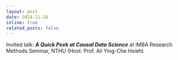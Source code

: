 ```yaml
---
layout: post
date: 2024-11-26
inline: true
related_posts: false
---
```


Invited talk: **_A Quick Peek at Causal Data Science_** at iMBA Research Methods Seminar, NTHU (Host: Prof. Ali Ying-Che Hsieh)